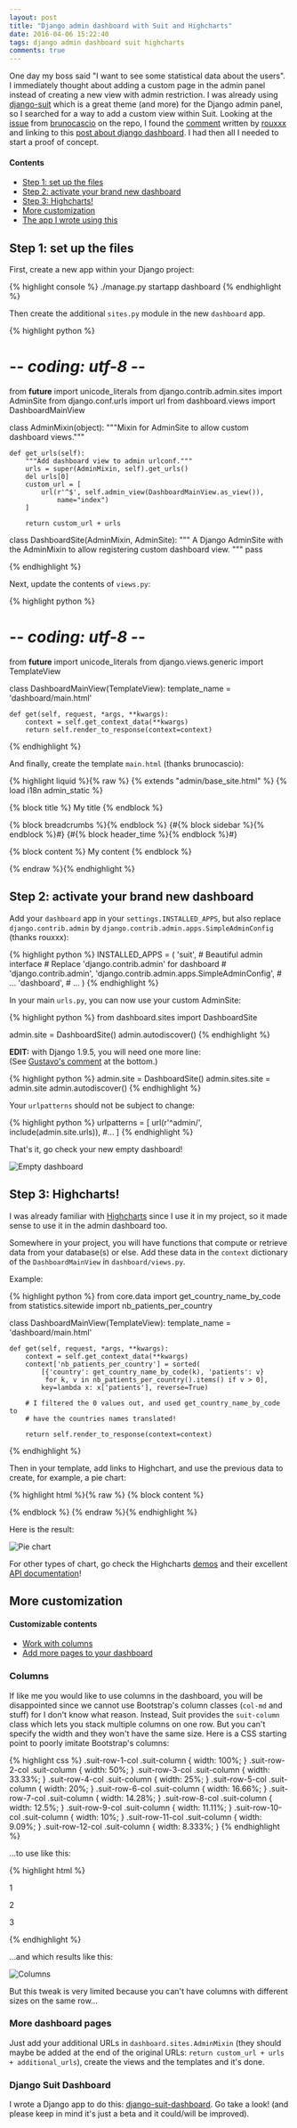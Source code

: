 ```yaml
---
layout: post
title: "Django admin dashboard with Suit and Highcharts"
date: 2016-04-06 15:22:40
tags: django admin dashboard suit highcharts
comments: true
---
```


One day my boss said "I want to see some statistical data about the users".
I immediately thought about adding a custom page in the admin panel instead
of creating a new view with admin restriction. I was already using
[django-suit][] which is a great theme (and more) for the Django admin panel,
so I searched for a way to add a custom view within Suit. Looking at the
[issue][] from [brunocascio][] on the repo, I found the [comment][] written
by [rouxxx][] and linking to this [post about django dashboard][].
I had then all I needed to start a proof of concept.<!--more-->

#### Contents

- [Step 1: set up the files](#step-1-set-up-the-files)
- [Step 2: activate your brand new dashboard](#step-2-activate-your-brand-new-dashboard)
- [Step 3: Highcharts!](#step-3-highcharts)
- [More customization](#more-customization)
- [The app I wrote using this](#django-suit-dashboard)

## Step 1: set up the files

First, create a new app within your Django project:

{% highlight console %}
./manage.py startapp dashboard
{% endhighlight %}

Then create the additional `sites.py` module in the new `dashboard` app.

{% highlight python %}
# -*- coding: utf-8 -*-

from __future__ import unicode_literals
from django.contrib.admin.sites import AdminSite
from django.conf.urls import url
from dashboard.views import DashboardMainView


class AdminMixin(object):
    """Mixin for AdminSite to allow custom dashboard views."""

    def get_urls(self):
        """Add dashboard view to admin urlconf."""
        urls = super(AdminMixin, self).get_urls()
        del urls[0]
        custom_url = [
            url(r'^$', self.admin_view(DashboardMainView.as_view()),
                name="index")
        ]

        return custom_url + urls


class DashboardSite(AdminMixin, AdminSite):
    """
    A Django AdminSite with the AdminMixin to allow registering custom
    dashboard view.
    """
    pass

{% endhighlight %}

Next, update the contents of `views.py`:

{% highlight python %}
# -*- coding: utf-8 -*-

from __future__ import unicode_literals
from django.views.generic import TemplateView


class DashboardMainView(TemplateView):
    template_name = 'dashboard/main.html'

    def get(self, request, *args, **kwargs):
        context = self.get_context_data(**kwargs)
        return self.render_to_response(context=context)

{% endhighlight %}

And finally, create the template `main.html` (thanks brunocascio):

{% highlight liquid %}{% raw %}
{% extends "admin/base_site.html" %}
{% load i18n admin_static %}

{% block title %}
  My title
{% endblock %}

{% block breadcrumbs %}{% endblock %}
{#{% block sidebar %}{% endblock %}#}
{#{% block header_time %}{% endblock %}#}

{% block content %}
  My content
{% endblock %}

{% endraw %}{% endhighlight %}

## Step 2: activate your brand new dashboard

Add your `dashboard` app in your
`settings.INSTALLED_APPS`, but also replace `django.contrib.admin` by
`django.contrib.admin.apps.SimpleAdminConfig` (thanks rouxxx):


{% highlight python %}
INSTALLED_APPS = (
    'suit',  # Beautiful admin interface
    # Replace 'django.contrib.admin' for dashboard
    # 'django.contrib.admin',
    'django.contrib.admin.apps.SimpleAdminConfig',
    # ...
    'dashboard',
    # ...
)
{% endhighlight %}

In your main `urls.py`, you can now use your custom AdminSite:

{% highlight python %}
from dashboard.sites import DashboardSite

admin.site = DashboardSite()
admin.autodiscover()
{% endhighlight %}

**EDIT:** with Django 1.9.5, you will need one more line:  
(See [Gustavo's comment](#comment-2643754439) at the bottom.)

{% highlight python %}
admin.site = DashboardSite()
admin.sites.site = admin.site
admin.autodiscover()
{% endhighlight %}


Your `urlpatterns` should not be subject to change:

{% highlight python %}
urlpatterns = [
    url(r'^admin/', include(admin.site.urls)),
    #...
]
{% endhighlight %}

That's it, go check your new empty dashboard!

![Empty dashboard](/images/empty-dashboard.png)

## Step 3: Highcharts!

I was already familiar with [Highcharts][] since I use it in my project, so
it made sense to use it in the admin dashboard too.

Somewhere in your project, you will have functions that compute or retrieve
data from your database(s) or else. Add these data in the `context`
dictionary of the `DashboardMainView` in `dashboard/views.py`.

Example:

{% highlight python %}
from core.data import get_country_name_by_code
from statistics.sitewide import nb_patients_per_country


class DashboardMainView(TemplateView):
    template_name = 'dashboard/main.html'

    def get(self, request, *args, **kwargs):
        context = self.get_context_data(**kwargs)
        context['nb_patients_per_country'] = sorted(
            [{'country': get_country_name_by_code(k), 'patients': v}
             for k, v in nb_patients_per_country().items() if v > 0],
            key=lambda x: x['patients'], reverse=True)

        # I filtered the 0 values out, and used get_country_name_by_code to
        # have the countries names translated!

        return self.render_to_response(context=context)

{% endhighlight %}

Then in your template, add links to Highchart, and use the previous data
to create, for example, a pie chart:

{% highlight html %}{% raw %}
{% block content %}
  <script src="http://code.highcharts.com/highcharts.js"></script>
  <script src="http://code.highcharts.com/highcharts-more.js"></script>
  <script src="http://code.highcharts.com/modules/exporting.js"></script>

  <div id="highchart-0"></div>

  <script type='text/javascript'>
    var dataset;

    dataset = {
      "chart": {
        "type": "pie",
        "plotBackgroundColor": null,
        "plotBorderWidth": null,
        "plotShadow": false
      },

      "title": {
        "text": "{% trans "Number of patients per country" %}"
      },

      "series": [{
        "name": "Countries",
        "colorByPoint": true,
        "data": [
          {% for tuple in nb_patients_per_country %}
            { "name": "{{ tuple.country }}", "y": {{ tuple.patients }} },
          {% endfor %}
        ]
      }],

      "tooltip": {
        "formatter": function() {
          return this.y + '/' + this.total + ' (' + Highcharts.numberFormat(this.percentage, 1) + '%)';
        }
      },

      "plotOptions": {
        "pie": {
          "showInLegend": true,
          "allowPointSelect": true,
          "cursor": "pointer",
          "dataLabels": {
            "enabled": true,
            "format": "<b>{point.name}</b>: {point.percentage:.1f} %"
            "style": {
              "color": function() {
                return (Highcharts.theme && Highcharts.theme.contrastTextColor) || 'black'
              }
            }
          }
        }
      }
    };

    $('#highchart-0').highcharts(dataset);
  </script>
{% endblock %}
{% endraw %}{% endhighlight %}

Here is the result:

![Pie chart](/images/pie-chart.png)

For other types of chart, go check the Highcharts [demos][] and their excellent
[API documentation][]!

## More customization

#### Customizable contents

- [Work with columns](#columns)
- [Add more pages to your dashboard](#more-dashboard-pages)

### Columns

If like me you would like to use columns in the dashboard, you will be
disappointed since we cannot use Bootstrap's column classes (`col-md` and
stuff) for I don't know what reason. Instead, Suit provides the `suit-column`
class which lets you stack multiple columns on one row. But you can't specify
the width and they won't have the same size. Here is a CSS starting point to
poorly imitate Bootstrap's columns:

{% highlight css %}
.suit-row-1-col .suit-column {
    width: 100%;
}
.suit-row-2-col .suit-column {
    width: 50%;
}
.suit-row-3-col .suit-column {
    width: 33.33%;
}
.suit-row-4-col .suit-column {
    width: 25%;
}
.suit-row-5-col .suit-column {
    width: 20%;
}
.suit-row-6-col .suit-column {
    width: 16.66%;
}
.suit-row-7-col .suit-column {
    width: 14.28%;
}
.suit-row-8-col .suit-column {
    width: 12.5%;
}
.suit-row-9-col .suit-column {
    width: 11.11%;
}
.suit-row-10-col .suit-column {
    width: 10%;
}
.suit-row-11-col .suit-column {
    width: 9.09%;
}
.suit-row-12-col .suit-column {
    width: 8.333%;
}
{% endhighlight %}

...to use like this:

{% highlight html %}
<div class="suit-row suit-row-3-col">
  <div class="suit-column">
    <p>1</p>
  </div>
  <div class="suit-column">
    <p>2</p>
  </div>
  <div class="suit-column">
    <p>3</p>
  </div>
</div>
{% endhighlight %}

...and which results like this:

![Columns](/images/columns.png)

But this tweak is very limited because you can't have columns with different
sizes on the same row...

### More dashboard pages

Just add your additional URLs in `dashboard.sites.AdminMixin` (they should
maybe be added at the end of the original URLs:
`return custom_url + urls + additional_urls`), create the views and the
templates and it's done.


### Django Suit Dashboard
I wrote a Django app to do this: [django-suit-dashboard][]. Go take a look!
(and please keep in mind it's just a beta and it could/will be improved).


[django-suit]: https://github.com/darklow/django-suit
[issue]: https://github.com/darklow/django-suit/issues/409
[comment]: https://github.com/darklow/django-suit/issues/409#issuecomment-132355444
[rouxxx]: https://github.com/rouxxx
[post about django dashboard]: https://coderwall.com/p/ieh-sg/django-custom-dashboard-easy
[brunocascio]: https://github.com/brunocascio
[Highcharts]: http://www.highcharts.com/
[demos]: http://www.highcharts.com/demo
[API documentation]: http://api.highcharts.com/highcharts
[django-suit-dashboard]: https://github.com/Pawamoy/django-suit-dashboard
